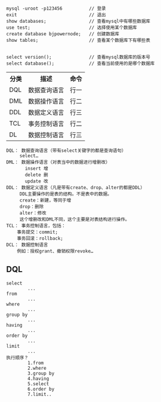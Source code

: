 ```mysql
mysql -uroot -p123456          // 登录
exit                           // 退出
show databases;                // 查看mysql中有哪些数据库
use test;                      // 选择使用某个数据库
create database bjpowernode;   // 创建数据库
show tables;                   // 查看某个数据库下有哪些表


select version();              // 查看mysql数据库的版本号
select database();             // 查看当前使用的是哪个数据库
```
<table>
	<tr>
		<th>分类</th>
		<th>描述</th>
		<th>命令</th>
	<tr/>
	<tr>
		<td>DQL</td>
		<td>数据查询语言</td>
		<td>行一</td>
	</tr>
	<tr>
		<td>DML</td>
		<td>数据操作语言</td>
		<td>行二</td>
	</tr>
		<tr>
		<td>DDL</td>
		<td>数据定义语言</td>
		<td>行三</td>
	</tr>
	<tr>
		<td>TCL</td>
		<td>事务控制语言</td>
		<td>行二</td>
	</tr>
	<tr>
		<td>DL</td>
		<td>数据控制语言</td>
		<td>行三</td>
	</tr>
</table>




```
DQL： 数据查询语言（带有select关键字的都是查询语句）
     select…
DML： 数据操作语言（对表当中的数据进行增删改）
       insert 增
       delete 删
       update 改
DDL： 数据定义语言（凡是带有create、drop、alter的都是DDL）
     DDL主要操作的是表的结构。不是表中的数据。
     create：新建，等同于增
     drop：删除
     alter：修改
     这个增删改和DML不同，这个主要是对表结构进行操作。
TCL： 事务控制语言，包括：
    事务提交：commit;
    事务回滚：rollback;
DCL： 数据控制语言
    例如：授权grant、撤销权限revoke…
```

## DQL
```
select                       
		...	
from
		...
where
		...
group by
		...
having
		...
order by
		...
limit
		...
执行顺序？
		1.from
		2.where
		3.group by
		4.having
		5.select
		6.order by
		7.limit..
```
